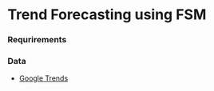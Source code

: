 # Trend Forecasting using FSM
### Requrirements




### Data
- <a href='https://trends.google.com/'>Google Trends</a>
